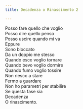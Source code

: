```yaml
---
title: Decadenza o Rinascimento 2

---
```


Posso fare quello che voglio   
Posso dire quello penso   
Posso uscire quando mi va  
Eppure   
Sono bloccato   
Da un doppio me stesso   
Quando esco voglio tornare  
Quando bevo voglio dormire   
Quando fumo voglio tossire   
Non riesco a stare   
Fermo a guardare   
Non ho parametri per stabilire   
Se questa fase sia  
Decadenza   
O rinascimento.  
